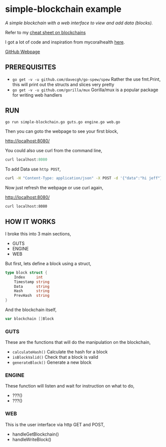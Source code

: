 # simple-blockchain example

_A simple blockchain with a web interface to view and add data (blocks)._

Refer to my
[cheat sheet on blockchains](https://github.com/JeffDeCola/my-cheat-sheets/tree/master/software/development/software-architectures/blockchain/blockchain-cheat-sheet)

I got a lot of code and inspiration from mycoralhealth
[here](https://github.com/mycoralhealth/blockchain-tutorial/blob/master/main.go).

[GitHub Webpage](https://jeffdecola.github.io/my-go-examples/)

## PREREQUISITES

* `go get -v -u github.com/davecgh/go-spew/spew`
  Rather the use fmt.Print, this will print out the structs and slices very pretty
* `go get -v -u github.com/gorilla/mux`
  Gorilla/mux is a popular package for writing web handlers

## RUN

```bash
go run simple-blockchain.go guts.go engine.go web.go
```

Then you can goto the webpage to see your first block,

[http://localhost:8080/](http://localhost:8080/)

You could also use curl from the command line,

```go
curl localhost:8080
```

To add Data use `http POST`,

```bash
curl -H "Content-Type: application/json" -X POST -d '{"data":"hi jeff"}' localhost:8080
```

Now just refresh the webpage or use curl again,

[http://localhost:8080/](http://localhost:8080/)

```bash
curl localhost:8080
```

## HOW IT WORKS

I broke this into 3 main sections,

* GUTS
* ENGINE
* WEB

But first, lets define a block using a struct,

```go
type block struct {
    Index     int
    Timestamp string
    Data      string
    Hash      string
    PrevHash  string
}
```

And the blockchain itself,

```go
var blockchain []Block
```

### GUTS

These are the functions that will do the manipulation on the blockchain,

* `calculateHash()` Calculate the hash for a block
* `isBlockValid()` Check that a block is valid
* `generateBlock()` Generate a new block

### ENGINE

These function will listen and wait for instruction on what to do,

* ???()
* ???()

### WEB

This is the user interface via http GET and POST,

* handleGetBlockchain()
* handleWriteBlock()


